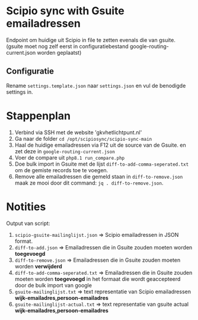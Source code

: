 # Scipio sync with Gsuite emailadressen

Endpoint om huidige uit Scipio in file te zetten evenals die van gsuite. (gsuite moet nog zelf eerst in configuratiebestand google-routing-current.json worden geplaatst)

## Configuratie

Rename `settings.template.json` naar `settings.json` en vul de benodigde settings in.

# Stappenplan

1. Verbind via SSH met de website 'gkvhetlichtpunt.nl'
2. Ga naar de folder `cd /opt/scipiosync/scipio-sync-main`
3. Haal de huidige emailadressen via F12 uit de source van de Gsuite. en zet deze in `google-routing-current.json`
4. Voer de compare uit `php8.1 run_compare.php`
5. Doe bulk import in Gsuite met de lijst `diff-to-add-comma-seperated.txt` om de gemiste records toe te voegen.
6. Remove alle emailadressen die gemeld staan in `diff-to-remove.json` maak ze mooi door dit command: `jq . diff-to-remove.json`.


# Notities

Output van script:

1. `scipio-gsuite-mailinglijst.json` => Scipio emailadressen in JSON format.
2. `diff-to-add.json` => Emailadressen die in Gsuite zouden moeten worden **toegevoegd**
2. `diff-to-remove.json` => Emailadressen die in Gsuite zouden moeten worden **verwijderd**
3. `diff-to-add-comma-seperated.txt`  => Emailadressen die in Gsuite zouden moeten worden **toegevoegd** in het formaat die wordt geaccepteerd door de bulk import van google
5. `gsuite-mailinglijst.txt` => text representatie van Scipio emailadressen **wijk-emailadres,persoon-emailadres**
6. `gsuite-mailinglijst-actual.txt` => text representatie van gsuite actual **wijk-emailadres,persoon-emailadres**

